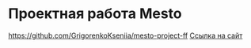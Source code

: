 # Проектная работа Mesto
https://github.com/GrigorenkoKseniia/mesto-project-ff
[Ссылка на сайт](https://grigorenkokseniia.github.io/mesto-project-ff/)
